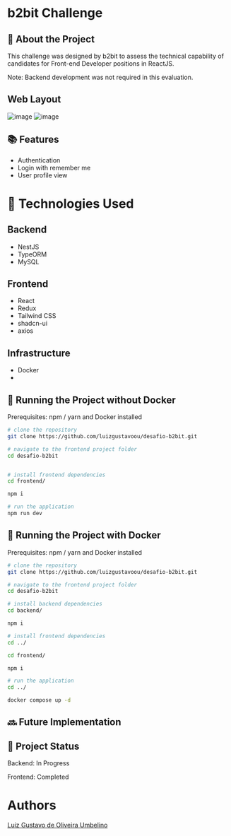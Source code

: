 # b2bit Challenge

## :memo: About the Project
This challenge was designed by b2bit to assess the technical capability of candidates for Front-end Developer positions in ReactJS.

Note: Backend development was not required in this evaluation.

## Web Layout
![image](https://github.com/luizgustavoou/desafio-b2bit/assets/89609312/7c7d8e39-fb07-493a-8deb-da4d49f745ca)
![image](https://github.com/luizgustavoou/desafio-b2bit/assets/89609312/0a23106d-9ad5-41e4-a721-1e8bbf55cbe7)

## :books: Features
- Authentication
- Login with remember me
- User profile view

# :wrench: Technologies Used
## Backend
* NestJS
* TypeORM
* MySQL

## Frontend
* React
* Redux
* Tailwind CSS
* shadcn-ui
* axios

## Infrastructure
* Docker
* 
## :rocket: Running the Project without Docker
Prerequisites: npm / yarn and Docker installed

```bash
# clone the repository
git clone https://github.com/luizgustavoou/desafio-b2bit.git

# navigate to the frontend project folder
cd desafio-b2bit


# install frontend dependencies
cd frontend/

npm i

# run the application
npm run dev
```

## :rocket: Running the Project with Docker
Prerequisites: npm / yarn and Docker installed 

```bash
# clone the repository
git clone https://github.com/luizgustavoou/desafio-b2bit.git

# navigate to the frontend project folder
cd desafio-b2bit

# install backend dependencies
cd backend/

npm i

# install frontend dependencies
cd ../

cd frontend/

npm i

# run the application
cd ../

docker compose up -d
```

## :soon: Future Implementation

## :dart: Project Status
<p>Backend: In Progress</p>
<p>Frontend: Completed</p>

# Authors
<a href="https://github.com/luizgustavoou">Luiz Gustavo de Oliveira Umbelino</a><br>
